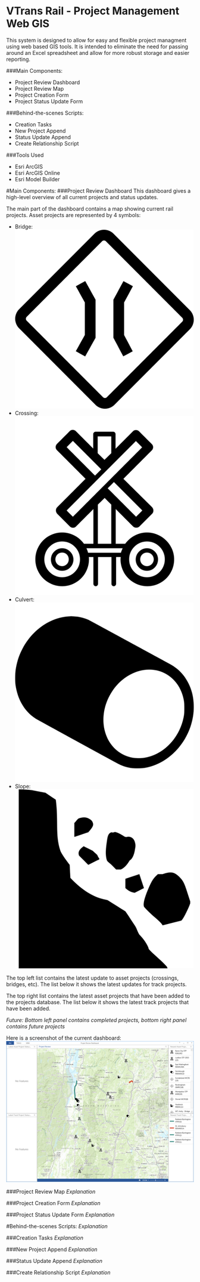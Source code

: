 VTrans Rail - Project Management Web GIS
===============

This system is designed to allow for easy and flexible project managment using web based GIS tools. It is intended to eliminate the need for passing around an Excel spreadsheet and allow for more robust storage and easier reporting. 

###Main Components:
- Project Review Dashboard 
- Project Review Map 
- Project Creation Form 
- Project Status Update Form 

###Behind-the-scenes Scripts:
- Creation Tasks 
- New Project Append 
- Status Update Append 
- Create Relationship Script 

###Tools Used
- Esri ArcGIS 
- Esri ArcGIS Online 
- Esri Model Builder 

#Main Components:
###Project Review Dashboard
This dashboard gives a high-level overview of all current projects and status updates.

The main part of the dashboard contains a map showing current rail projects. Asset projects are represented by 4 symbols:
- Bridge: ![bridge](https://raw.githubusercontent.com/VTrans-Rail/Project-Web-GIS/master/img/bridge.png) 
- Crossing: ![crossing](https://raw.githubusercontent.com/VTrans-Rail/Project-Web-GIS/master/img/crossing.png) 
- Culvert: ![culvert](https://raw.githubusercontent.com/VTrans-Rail/Project-Web-GIS/master/img/culvert.png) 
- Slope: ![slope](https://raw.githubusercontent.com/VTrans-Rail/Project-Web-GIS/master/img/slope.png) 
 
The top left list contains the latest update to asset projects (crossings, bridges, etc). The list below it shows the latest updates for track projects.

The top right list contains the latest asset projects that have been added to the projects database. The list below it shows the latest track projects that have been added.

_Future: Bottom left panel contains completed projects, bottom right panel contains future projects_

Here is a screenshot of the current dashboard:
![Dashboard](https://raw.githubusercontent.com/VTrans-Rail/Project-Web-GIS/master/img/Dashboard.PNG)


###Project Review Map
_Explanation_


###Project Creation Form
_Explanation_


###Project Status Update Form
_Explanation_


#Behind-the-scenes Scripts:
_Explanation_

###Creation Tasks
_Explanation_


###New Project Append
_Explanation_


###Status Update Append
_Explanation_


###Create Relationship Script
_Explanation_


